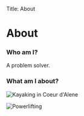 Title: About

# About

### Who am I?

A problem solver.

### What am I about?

![Kayaking in Coeur d'Alene](|filename|/images/kayak.jpg)

![Powerlifting](|filename|/images/powerlifting.jpg)
